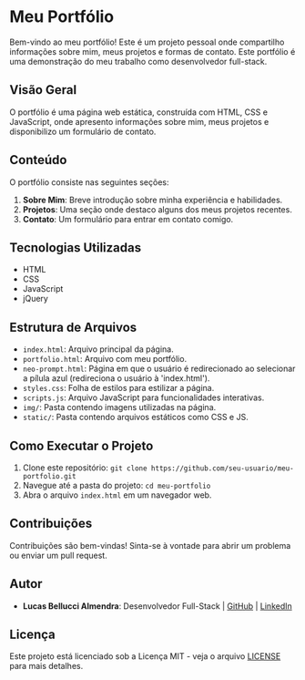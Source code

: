 # Meu Portfólio

Bem-vindo ao meu portfólio! Este é um projeto pessoal onde compartilho informações sobre mim, meus projetos e formas de contato. Este portfólio é uma demonstração do meu trabalho como desenvolvedor full-stack.

## Visão Geral

O portfólio é uma página web estática, construída com HTML, CSS e JavaScript, onde apresento informações sobre mim, meus projetos e disponibilizo um formulário de contato.

## Conteúdo

O portfólio consiste nas seguintes seções:

1. **Sobre Mim**: Breve introdução sobre minha experiência e habilidades.
2. **Projetos**: Uma seção onde destaco alguns dos meus projetos recentes.
3. **Contato**: Um formulário para entrar em contato comigo.

## Tecnologias Utilizadas

- HTML
- CSS
- JavaScript
- jQuery

## Estrutura de Arquivos

- `index.html`: Arquivo principal da página.
- `portfolio.html`: Arquivo com meu portfólio.
- `neo-prompt.html`: Página em que o usuário é redirecionado ao selecionar a pílula azul (redireciona o usuário à 'index.html').
- `styles.css`: Folha de estilos para estilizar a página.
- `scripts.js`: Arquivo JavaScript para funcionalidades interativas.
- `img/`: Pasta contendo imagens utilizadas na página.
- `static/`: Pasta contendo arquivos estáticos como CSS e JS.

## Como Executar o Projeto

1. Clone este repositório: `git clone https://github.com/seu-usuario/meu-portfolio.git`
2. Navegue até a pasta do projeto: `cd meu-portfolio`
3. Abra o arquivo `index.html` em um navegador web.

## Contribuições

Contribuições são bem-vindas! Sinta-se à vontade para abrir um problema ou enviar um pull request.

## Autor

- **Lucas Bellucci Almendra**: Desenvolvedor Full-Stack | [GitHub](https://github.com/belluccaz) | [LinkedIn](www.linkedin.com/in/lucas-bellucci-353b10298)

## Licença

Este projeto está licenciado sob a Licença MIT - veja o arquivo [LICENSE](LICENSE) para mais detalhes.
